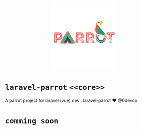 <p align="center" ><img src="https://raw.githubusercontent.com/laravel-parrot/laravel-parrot-setup/master/parrot.png"></p>

# `laravel-parrot` `<<core>>`
A parrot project for laravel (vue) dev . laravel-parrot :heart: @0devco

# `comming soon`

